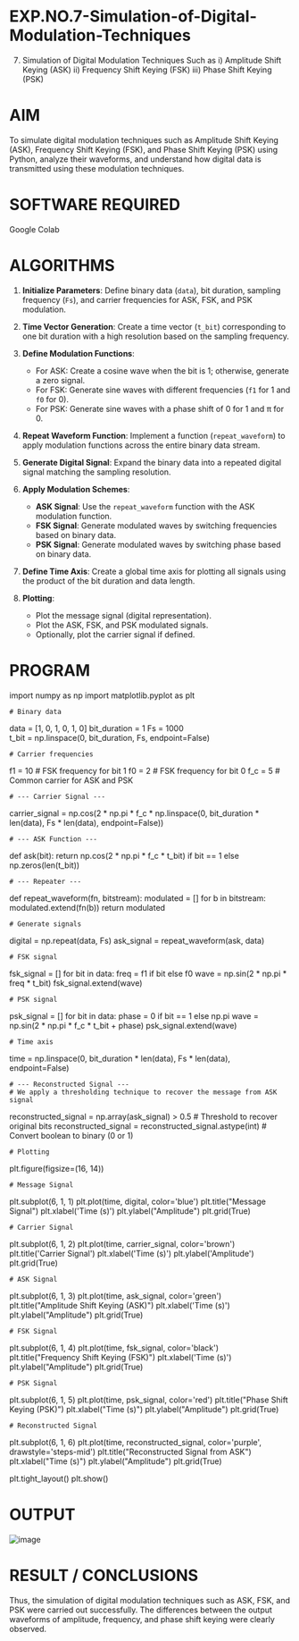 # EXP.NO.7-Simulation-of-Digital-Modulation-Techniques
7. Simulation of Digital Modulation Techniques Such as
   i) Amplitude Shift Keying (ASK)
   ii) Frequency Shift Keying (FSK)
   iii) Phase Shift Keying (PSK)

# AIM
To simulate digital modulation techniques such as Amplitude Shift Keying (ASK), Frequency Shift Keying (FSK), and Phase Shift Keying (PSK) using Python, analyze their waveforms, and understand how digital data is transmitted using these modulation techniques.

# SOFTWARE REQUIRED
Google Colab

# ALGORITHMS
1. **Initialize Parameters**: 
   Define binary data (`data`), bit duration, sampling frequency (`Fs`), and carrier frequencies for ASK, FSK, and PSK modulation.

2. **Time Vector Generation**:
   Create a time vector (`t_bit`) corresponding to one bit duration with a high resolution based on the sampling frequency.

3. **Define Modulation Functions**:
   - For ASK: Create a cosine wave when the bit is 1; otherwise, generate a zero signal.
   - For FSK: Generate sine waves with different frequencies (`f1` for 1 and `f0` for 0).
   - For PSK: Generate sine waves with a phase shift of 0 for 1 and π for 0.

4. **Repeat Waveform Function**:
   Implement a function (`repeat_waveform`) to apply modulation functions across the entire binary data stream.

5. **Generate Digital Signal**:
   Expand the binary data into a repeated digital signal matching the sampling resolution.

6. **Apply Modulation Schemes**:
   - **ASK Signal**: Use the `repeat_waveform` function with the ASK modulation function.
   - **FSK Signal**: Generate modulated waves by switching frequencies based on binary data.
   - **PSK Signal**: Generate modulated waves by switching phase based on binary data.

7. **Define Time Axis**:
   Create a global time axis for plotting all signals using the product of the bit duration and data length.

8. **Plotting**:
   - Plot the message signal (digital representation).
   - Plot the ASK, FSK, and PSK modulated signals.
   - Optionally, plot the carrier signal if defined.

# PROGRAM
   import numpy as np
   import matplotlib.pyplot as plt
   
    # Binary data
   data = [1, 0, 1, 0, 1, 0]
   bit_duration = 1
   Fs = 1000  
   t_bit = np.linspace(0, bit_duration, Fs, endpoint=False)
   
    # Carrier frequencies
   f1 = 10  # FSK frequency for bit 1
   f0 = 2   # FSK frequency for bit 0
   f_c = 5  # Common carrier for ASK and PSK
   
    # --- Carrier Signal ---
   carrier_signal = np.cos(2 * np.pi * f_c * np.linspace(0, bit_duration * len(data), Fs * len(data), endpoint=False))
   
    # --- ASK Function ---
   def ask(bit):
       return np.cos(2 * np.pi * f_c * t_bit) if bit == 1 else np.zeros(len(t_bit))
   
    # --- Repeater ---
   def repeat_waveform(fn, bitstream):
       modulated = []
       for b in bitstream:
           modulated.extend(fn(b))
       return modulated
   
    # Generate signals
   digital = np.repeat(data, Fs)
   ask_signal = repeat_waveform(ask, data)
   
    # FSK signal
   fsk_signal = []
   for bit in data:
       freq = f1 if bit else f0
       wave = np.sin(2 * np.pi * freq * t_bit)
       fsk_signal.extend(wave)
   
    # PSK signal
   psk_signal = []
   for bit in data:
       phase = 0 if bit == 1 else np.pi
       wave = np.sin(2 * np.pi * f_c * t_bit + phase)
       psk_signal.extend(wave)
   
    # Time axis
   time = np.linspace(0, bit_duration * len(data), Fs * len(data), endpoint=False)
   
    # --- Reconstructed Signal ---
    # We apply a thresholding technique to recover the message from ASK signal
   reconstructed_signal = np.array(ask_signal) > 0.5  # Threshold to recover original bits
   reconstructed_signal = reconstructed_signal.astype(int)  # Convert boolean to binary (0 or 1)
   
    # Plotting
   plt.figure(figsize=(16, 14))
   
    # Message Signal
   plt.subplot(6, 1, 1)
   plt.plot(time, digital, color='blue')
   plt.title("Message Signal")
   plt.xlabel('Time (s)')
   plt.ylabel("Amplitude")
   plt.grid(True)
   
    # Carrier Signal
   plt.subplot(6, 1, 2)
   plt.plot(time, carrier_signal, color='brown')
   plt.title('Carrier Signal')
   plt.xlabel('Time (s)')
   plt.ylabel('Amplitude')
   plt.grid(True)
   
    # ASK Signal
   plt.subplot(6, 1, 3)
   plt.plot(time, ask_signal, color='green')
   plt.title("Amplitude Shift Keying (ASK)")
   plt.xlabel('Time (s)')
   plt.ylabel("Amplitude")
   plt.grid(True)
   
    # FSK Signal
   plt.subplot(6, 1, 4)
   plt.plot(time, fsk_signal, color='black')
   plt.title("Frequency Shift Keying (FSK)")
   plt.xlabel('Time (s)')
   plt.ylabel("Amplitude")
   plt.grid(True)
   
    # PSK Signal
   plt.subplot(6, 1, 5)
   plt.plot(time, psk_signal, color='red')
   plt.title("Phase Shift Keying (PSK)")
   plt.xlabel("Time (s)")
   plt.ylabel("Amplitude")
   plt.grid(True)
   
    # Reconstructed Signal
   plt.subplot(6, 1, 6)
   plt.plot(time, reconstructed_signal, color='purple', drawstyle='steps-mid')
   plt.title("Reconstructed Signal from ASK")
   plt.xlabel("Time (s)")
   plt.ylabel("Amplitude")
   plt.grid(True)
   
   plt.tight_layout()
   plt.show()


# OUTPUT
![image](https://github.com/user-attachments/assets/5069fc23-7fab-42a3-8d3d-536a3dfa79a6)


 
# RESULT / CONCLUSIONS
Thus, the simulation of digital modulation techniques such as ASK, FSK, and PSK were carried out successfully. The differences between the output waveforms of amplitude, frequency, and phase shift keying were clearly observed.
